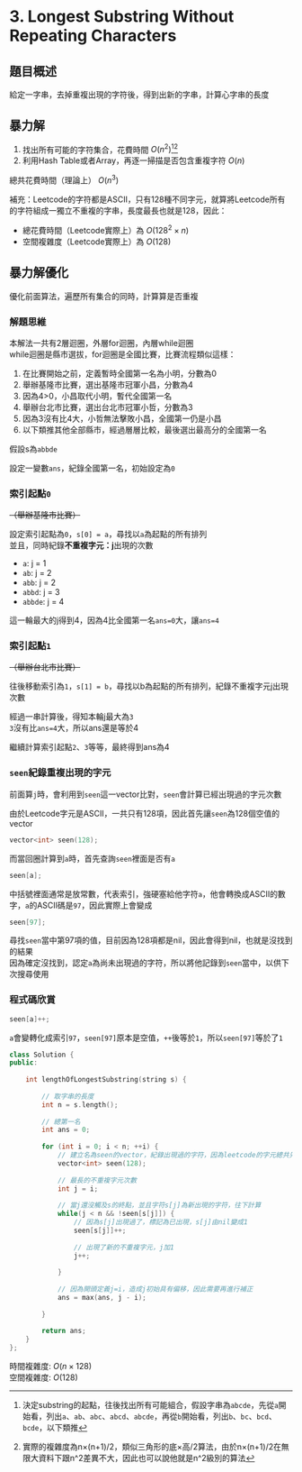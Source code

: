 # 3. Longest Substring Without Repeating Characters

## 題目概述

給定一字串，去掉重複出現的字符後，得到出新的字串，計算心字串的長度

## 暴力解

1. 找出所有可能的字符集合，花費時間 $O(n^2)$[^1][^2]
2. 利用Hash Table或者Array，再逐一掃描是否包含重複字符 $O(n)$

總共花費時間（理論上） $O(n^3)$

補充：Leetcode的字符都是ASCII，只有128種不同字元，就算將Leetcode所有的字符組成一獨立不重複的字串，長度最長也就是128，因此：

* 總花費時間（Leetcode實際上）為 $O(128^2 \times n)$
* 空間複雜度（Leetcode實際上）為 $O(128)$



[^1]: 決定substring的起點，往後找出所有可能組合，假設字串為`abcde`，先從`a`開始看，列出`a`、`ab`、`abc`、`abcd`、`abcde`，再從`b`開始看，列出`b`、`bc`、`bcd`、`bcde`，以下類推
[^2]: 實際的複雜度為n×(n+1)/2，類似三角形的底×高/2算法，由於n×(n+1)/2在無限大資料下跟n^2差異不大，因此也可以說他就是n^2級別的算法

## 暴力解優化

優化前面算法，遍歷所有集合的同時，計算算是否重複

### 解題思維

本解法一共有2層迴圈，外層for迴圈，內層while迴圈  
while迴圈是縣市選拔，for迴圈是全國比賽，比賽流程類似這樣：

1. 在比賽開始之前，定義暫時全國第一名為小明，分數為0
2. 舉辦基隆市比賽，選出基隆市冠軍小昌，分數為4
3. 因為4>0，小昌取代小明，暫代全國第一名
4. 舉辦台北市比賽，選出台北市冠軍小哲，分數為3
5. 因為3沒有比4大，小哲無法擊敗小昌，全國第一仍是小昌
6. 以下類推其他全部縣市，經過層層比較，最後選出最高分的全國第一名

假設s為`abbde`

設定一變數`ans`，紀錄全國第一名，初始設定為`0`

### 索引起點`0`
~~（舉辦基隆市比賽）~~

設定索引起點為`0`，`s[0] = a`，尋找以`a`為起點的所有排列  
並且，同時紀錄**不重複字元：j**出現的次數

- `a`: j = 1
- `ab`: j = 2
- `abb`: j = 2
- `abbd`: j = 3
- `abbde`: j = 4

這一輪最大的j得到4，因為4比全國第一名`ans=0`大，讓`ans=4`

### 索引起點`1`
~~（舉辦台北市比賽）~~

往後移動索引為`1`，`s[1] = b`，尋找以b為起點的所有排列，紀錄不重複字元j出現次數

經過一串計算後，得知本輪j最大為`3`  
`3`沒有比`ans=4`大，所以ans還是等於4

繼續計算索引起點`2`、`3`等等，最終得到ans為4

### `seen`紀錄重複出現的字元

前面算`j`時，會利用到`seen`這一vector比對，`seen`會計算已經出現過的字元次數

由於Leetcode字元是ASCII，一共只有128項，因此首先讓`seen`為128個空值的vector

```cpp
vector<int> seen(128);
```

而當回圈計算到`a`時，首先查詢`seen`裡面是否有`a`

```cpp
seen[a];
```

中括號裡面通常是放常數，代表索引，強硬塞給他字符`a`，他會轉換成ASCII的數字，`a`的ASCII碼是`97`，因此實際上會變成

```cpp
seen[97];
```

尋找`seen`當中第97項的值，目前因為128項都是nil，因此會得到nil，也就是沒找到的結果  
因為確定沒找到，認定`a`為尚未出現過的字符，所以將他記錄到`seen`當中，以供下次搜尋使用

### 程式碼欣賞

```cpp
seen[a]++;
```

`a`會變轉化成索引`97`，`seen[97]`原本是空值，`++`後等於`1`，所以`seen[97]`等於了`1`

```cpp
class Solution {
public:
    
    int lengthOfLongestSubstring(string s) {
        
        // 取字串的長度
        int n = s.length();
        
        // 總第一名
        int ans = 0;
        
        for (int i = 0; i < n; ++i) {
            // 建立名為seen的vector，紀錄出現過的字符，因為leetcode的字元總共只有128個，所以一口氣將所有字符的空格都畫出來
            vector<int> seen(128);
            
            // 最長的不重複字元次數
            int j = i;
            
            // 當j還沒觸及s的終點，並且字符s[j]為新出現的字符，往下計算
            while(j < n && !seen[s[j]]) {
                // 因為s[j]出現過了，標記為已出現，s[j]由nil變成1
                seen[s[j]]++;
                
                // 出現了新的不重複字元，j加1
                j++;
                
            }
            
            // 因為開頭定義j=i，造成j初始具有偏移，因此需要再進行補正
            ans = max(ans, j - i);
            
        }
        
        return ans;
    }
};
```

時間複雜度: $O(n \times 128)$  
空間複雜度: $O(128)$
